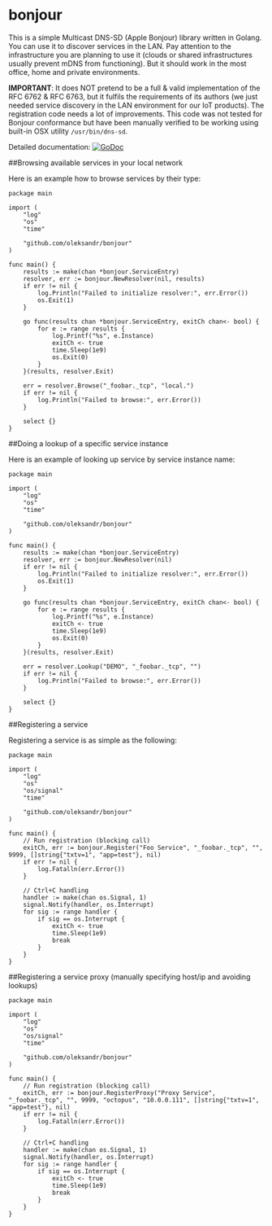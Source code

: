 bonjour
====

This is a simple Multicast DNS-SD (Apple Bonjour) library written in Golang. You can use it to discover services in the LAN. Pay attention to the infrastructure you are planning to use it (clouds or shared infrastructures usually prevent mDNS from functioning). But it should work in the most office, home and private environments.

**IMPORTANT**: It does NOT pretend to be a full & valid implementation of the RFC 6762 & RFC 6763, but it fulfils the requirements of its authors (we just needed service discovery in the LAN environment for our IoT products). The registration code needs a lot of improvements. This code was not tested for Bonjour conformance but have been manually verified to be working using built-in OSX utility `/usr/bin/dns-sd`.

Detailed documentation: [![GoDoc](https://godoc.org/github.com/oleksandr/bonjour?status.svg)](https://godoc.org/github.com/oleksandr/bonjour)


##Browsing available services in your local network

Here is an example how to browse services by their type:

```
package main

import (
    "log"
    "os"
    "time"

    "github.com/oleksandr/bonjour"
)

func main() {
    results := make(chan *bonjour.ServiceEntry)
    resolver, err := bonjour.NewResolver(nil, results)
    if err != nil {
        log.Println("Failed to initialize resolver:", err.Error())
        os.Exit(1)
    }

    go func(results chan *bonjour.ServiceEntry, exitCh chan<- bool) {
        for e := range results {
            log.Printf("%s", e.Instance)
            exitCh <- true
            time.Sleep(1e9)
            os.Exit(0)
        }
    }(results, resolver.Exit)

    err = resolver.Browse("_foobar._tcp", "local.")
    if err != nil {
        log.Println("Failed to browse:", err.Error())
    }

    select {}
}
```

##Doing a lookup of a specific service instance

Here is an example of looking up service by service instance name:

```
package main

import (
    "log"
    "os"
    "time"

    "github.com/oleksandr/bonjour"
)

func main() {
    results := make(chan *bonjour.ServiceEntry)
    resolver, err := bonjour.NewResolver(nil)
    if err != nil {
        log.Println("Failed to initialize resolver:", err.Error())
        os.Exit(1)
    }

    go func(results chan *bonjour.ServiceEntry, exitCh chan<- bool) {
        for e := range results {
            log.Printf("%s", e.Instance)
            exitCh <- true
            time.Sleep(1e9)
            os.Exit(0)
        }
    }(results, resolver.Exit)

    err = resolver.Lookup("DEMO", "_foobar._tcp", "")
    if err != nil {
        log.Println("Failed to browse:", err.Error())
    }

    select {}
}
```


##Registering a service

Registering a service is as simple as the following:

```
package main

import (
    "log"
    "os"
    "os/signal"
    "time"

    "github.com/oleksandr/bonjour"
)

func main() {
    // Run registration (blocking call)
    exitCh, err := bonjour.Register("Foo Service", "_foobar._tcp", "", 9999, []string{"txtv=1", "app=test"}, nil)
    if err != nil {
        log.Fatalln(err.Error())
    }

    // Ctrl+C handling
    handler := make(chan os.Signal, 1)
    signal.Notify(handler, os.Interrupt)
    for sig := range handler {
        if sig == os.Interrupt {
            exitCh <- true
            time.Sleep(1e9)
            break
        }
    }
}
```


##Registering a service proxy (manually specifying host/ip and avoiding lookups)

```
package main

import (
    "log"
    "os"
    "os/signal"
    "time"

    "github.com/oleksandr/bonjour"
)

func main() {
    // Run registration (blocking call)
    exitCh, err := bonjour.RegisterProxy("Proxy Service", "_foobar._tcp", "", 9999, "octopus", "10.0.0.111", []string{"txtv=1", "app=test"}, nil)
    if err != nil {
        log.Fatalln(err.Error())
    }

    // Ctrl+C handling
    handler := make(chan os.Signal, 1)
    signal.Notify(handler, os.Interrupt)
    for sig := range handler {
        if sig == os.Interrupt {
            exitCh <- true
            time.Sleep(1e9)
            break
        }
    }
}
```

